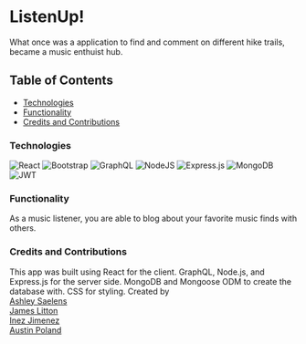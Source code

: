 # ListenUp!

What once was a application to find and comment on different hike trails, became a music enthuist hub. 

## Table of Contents

* [Technologies](#Technologies)
* [Functionality](#Functionality)
* [Credits and Contributions](#Credits-and-Contributions)

### Technologies
![React](https://img.shields.io/badge/react-%2320232a.svg?style=for-the-badge&logo=react&logoColor=%2361DAFB)
![Bootstrap](https://img.shields.io/badge/Bootstrap-563D7C?style=for-the-badge&logo=bootstrap&logoColor=white)
![GraphQL](https://img.shields.io/badge/-GraphQL-E10098?style=for-the-badge&logo=graphql&logoColor=white)
![NodeJS](https://img.shields.io/badge/node.js-6DA55F?style=for-the-badge&logo=node.js&logoColor=white)
![Express.js](https://img.shields.io/badge/express.js-%23404d59.svg?style=for-the-badge&logo=express&logoColor=%2361DAFB)
![MongoDB](https://img.shields.io/badge/MongoDB-%234ea94b.svg?style=for-the-badge&logo=mongodb&logoColor=white)
![JWT](https://img.shields.io/badge/JWT-black?style=for-the-badge&logo=JSON%20web%20tokens)


### Functionality
As a music listener, you are able to blog about your favorite music finds with others. 

### Credits and Contributions
This app was built using React for the client. GraphQL, Node.js, and Express.js for the server side. MongoDB and Mongoose ODM to create the database with. CSS for styling. 
Created by</br>
[Ashley Saelens](https://github.com/asaelens02)</br>
[James Litton](https://github.com/jlit2594)</br>
[Inez Jimenez](https://github.com/inezjimenez)</br>
[Austin Poland](https://github.com/ausbosspoland)</br>
